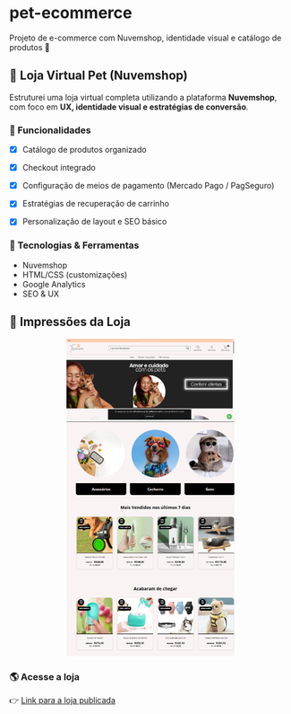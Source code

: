 # pet-ecommerce
Projeto de e-commerce com Nuvemshop, identidade visual e catálogo de produtos 🐾
## 🛒 Loja Virtual Pet (Nuvemshop)

Estruturei uma loja virtual completa utilizando a plataforma **Nuvemshop**, com foco em **UX, identidade visual e estratégias de conversão**.

### 🚀 Funcionalidades
- [x] Catálogo de produtos organizado  
- [x] Checkout integrado  
- [x] Configuração de meios de pagamento (Mercado Pago / PagSeguro)  
- [x] Estratégias de recuperação de carrinho  
- [x] Personalização de layout e SEO básico  


### 🔧 Tecnologias & Ferramentas
- Nuvemshop
- HTML/CSS (customizações)
- Google Analytics
- SEO & UX

## 📸 Impressões da Loja

<p align="center">
  <img src="./pagina-inicial.png" alt="Página Inicial" width="300"/>
  <img src="./pagina-de-produtos.png" alt="Página de Produtos" width="300"/>
</p>


### 🌎 Acesse a loja
👉 [Link para a loja publicada](https://trainina.lojavirtualnuvem.com.br/) 
